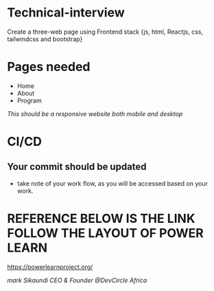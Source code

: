 # Technical-interview
Create a three-web page using Frontend stack {js, html, Reactjs, css, tailwindcss and bootstrap} 

# Pages needed
- Home
- About 
- Program

*This should be a responsive website both mobile and desktop*

# CI/CD
## Your commit should be updated
- take note of your work flow, as you will be accessed based on your work.

# REFERENCE BELOW IS THE LINK FOLLOW THE LAYOUT OF POWER LEARN
 https://powerlearnproject.org/

*mark Sikaundi CEO & Founder @DevCircle Africa*


